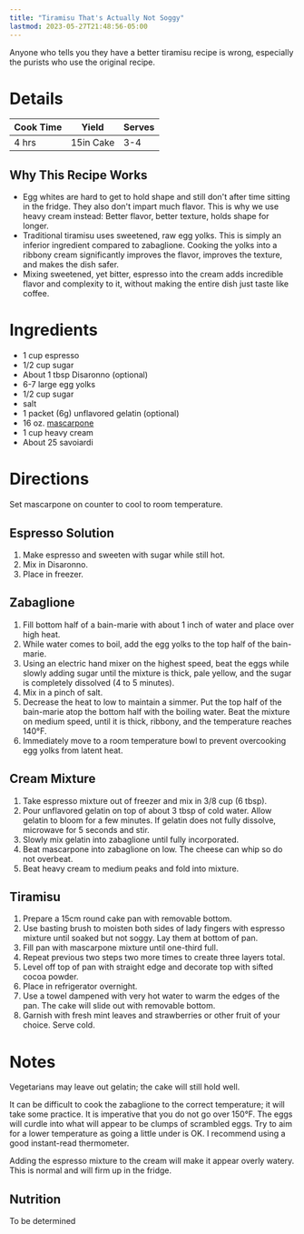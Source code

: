 ```yaml
---
title: "Tiramisu That's Actually Not Soggy"
lastmod: 2023-05-27T21:48:56-05:00
---
```

Anyone who tells you they have a better tiramisu recipe is wrong, especially the purists who use the original recipe.
# Details
| Cook Time | Yield | Serves |
| --- | --- | --- |
| 4 hrs | 15in Cake | 3-4 |

## Why This Recipe Works
* Egg whites are hard to get to hold shape and still don't after time sitting in the fridge. They also don't impart much flavor. This is why we use heavy cream instead: Better flavor, better texture, holds shape for longer.
* Traditional tiramisu uses sweetened, raw egg yolks. This is simply an inferior ingredient compared to zabaglione. Cooking the yolks into a ribbony cream significantly improves the flavor, improves the texture, and makes the dish safer.
* Mixing sweetened, yet bitter, espresso into the cream adds incredible flavor and complexity to it, without making the entire dish just taste like coffee.

# Ingredients
* 1 cup espresso
* 1/2 cup sugar
* About 1 tbsp Disaronno (optional)
* 6-7 large egg yolks
* 1/2 cup sugar
* salt
* 1 packet (6g) unflavored gelatin (optional)
* 16 oz. [mascarpone](Mascarpone)
* 1 cup heavy cream
* About 25 savoiardi

# Directions
Set mascarpone on counter to cool to room temperature.

## Espresso Solution
1. Make espresso and sweeten with sugar while still hot.
2. Mix in Disaronno.
3. Place in freezer.

## Zabaglione
1. Fill bottom half of a bain-marie with about 1 inch of water and place over high heat.
2. While water comes to boil, add the egg yolks to the top half of the bain-marie.
3. Using an electric hand mixer on the highest speed, beat the eggs while slowly adding sugar until the mixture is thick, pale yellow, and the sugar is completely dissolved (4 to 5 minutes).
4. Mix in a pinch of salt.
5. Decrease the heat to low to maintain a simmer. Put the top half of the bain-marie atop the bottom half with the boiling water. Beat the mixture on medium speed, until it is thick, ribbony, and the temperature reaches 140°F.
6. Immediately move to a room temperature bowl to prevent overcooking egg yolks from latent heat.

## Cream Mixture
1. Take espresso mixture out of freezer and mix in 3/8 cup (6 tbsp).
2. Pour unflavored gelatin on top of about 3 tbsp of cold water. Allow gelatin to bloom for a few minutes. If gelatin does not fully dissolve, microwave for 5 seconds and stir.
3. Slowly mix gelatin into zabaglione until fully incorporated.
4. Beat mascarpone into zabaglione on low. The cheese can whip so do not overbeat.
5. Beat heavy cream to medium peaks and fold into mixture.

## Tiramisu
1. Prepare a 15cm round cake pan with removable bottom.
2. Use basting brush to moisten both sides of lady fingers with espresso mixture until soaked but not soggy. Lay them at bottom of pan.
3. Fill pan with mascarpone mixture until one-third full.
4. Repeat previous two steps two more times to create three layers total.
5. Level off top of pan with straight edge and decorate top with sifted cocoa powder.
6. Place in refrigerator overnight.
7. Use a towel dampened with very hot water to warm the edges of the pan. The cake will slide out with removable bottom.
8. Garnish with fresh mint leaves and strawberries or other fruit of your choice. Serve cold.

# Notes
Vegetarians may leave out gelatin; the cake will still hold well.

It can be difficult to cook the zabaglione to the correct temperature; it will take some practice. It is imperative that you do not go over 150°F. The eggs will curdle into what will appear to be clumps of scrambled eggs. Try to aim for a lower temperature as going a little under is OK. I recommend using a good instant-read thermometer.

Adding the espresso mixture to the cream will make it appear overly watery. This is normal and will firm up in the fridge.

## Nutrition
To be determined

